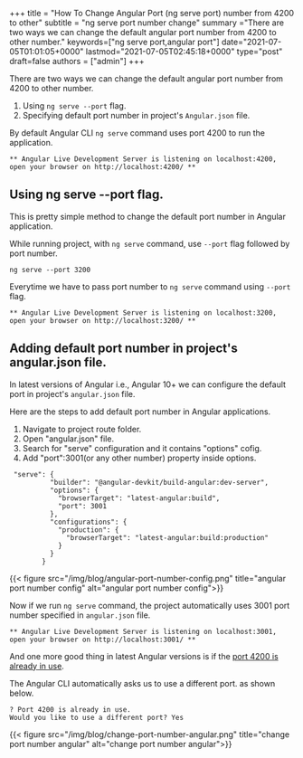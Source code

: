 +++
title = "How To Change Angular Port (ng serve port) number from 4200 to other"
subtitle = "ng serve port number change"
summary ="There are two ways we can change the default angular port number from 4200 to other number."
keywords=["ng serve port,angular port"]
date="2021-07-05T01:01:05+0000"
lastmod="2021-07-05T02:45:18+0000"
type="post"
draft=false
authors = ["admin"]
+++

There are two ways we can change the default angular port number from 4200 to other number.

1. Using `ng serve --port` flag.
2. Specifying default port number in project's `Angular.json` file.

By default Angular CLI `ng serve` command uses port 4200 to run the application.

```
** Angular Live Development Server is listening on localhost:4200, open your browser on http://localhost:4200/ **
```

## Using ng serve --port flag.

This is pretty simple method to change the default port number in Angular application.

While running project, with `ng serve` command, use `--port` flag followed by port number.

```
ng serve --port 3200
```

Everytime we have to pass port number to `ng serve` command using `--port` flag.

```
** Angular Live Development Server is listening on localhost:3200, open your browser on http://localhost:3200/ **
```

## Adding default port number in project's angular.json file.

In latest versions of Angular i.e., Angular 10+ we can configure the default port in project's `angular.json` file.

Here are the steps to add default port number in Angular applications.

1. Navigate to project route folder.
2. Open "angular.json" file.
3. Search for "serve" configuration and it contains "options" cofig.
4. Add "port":3001(or any other number) property inside options.

```
 "serve": {
          "builder": "@angular-devkit/build-angular:dev-server",
          "options": {
            "browserTarget": "latest-angular:build",
			"port": 3001
          },
          "configurations": {
            "production": {
              "browserTarget": "latest-angular:build:production"
            }
          }
        }
```

{{< figure src="/img/blog/angular-port-number-config.png" title="angular port number config" alt="angular port number config">}}

Now if we run `ng serve` command, the project automatically uses 3001 port number specified in `angular.json` file.

```
** Angular Live Development Server is listening on localhost:3001, open your browser on http://localhost:3001/ **
```


And one more good thing in latest Angular versions is if the [port 4200 is already in use](https://www.angularjswiki.com/angular/port-4200-is-already-in-use-use-port-to-specify-a-different-port-error/). 

The Angular CLI automatically asks us to use a different port. as shown below.

```
? Port 4200 is already in use.
Would you like to use a different port? Yes
```

{{< figure src="/img/blog/change-port-number-angular.png" title="change port number angular" alt="change port number angular">}}

